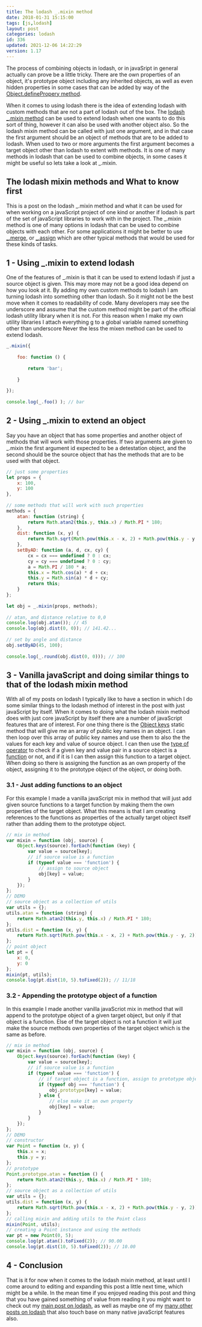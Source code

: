 ```yaml
---
title: The lodash _.mixin method
date: 2018-01-31 15:15:00
tags: [js,lodash]
layout: post
categories: lodash
id: 336
updated: 2021-12-06 14:22:29
version: 1.17
---
```


The process of combining objects in lodash, or in javaSript in general actually can prove be a little tricky. There are the own properties of an object, it's prototype object including any inherited objects, as well as even hidden properties in some cases that can be added by way of the [Object.definePropery method](https://developer.mozilla.org/en-US/docs/Web/JavaScript/Reference/Global_Objects/Object/defineProperty). 

When it comes to using lodash there is the idea of extending lodash with custom methods that are not a part of lodash out of the box. The [lodash](https://lodash.com/) [\_.mixin method](https://lodash.com/docs/4.17.15#mixin) can be used to extend lodash when one wants to do this sort of thing, however it can also be used with another object also. So the lodash mixin method can be called with just one argument, and in that case the first argument should be an object of methods that are to be added to lodash. When used to two or more arguments the first argument becomes a target object other than lodash to extent with methods. It is one of many methods in lodash that can be used to combine objects, in some cases it might be useful so lets take a look at \_.mixin.

<!-- more -->

## The lodash mixin methods and What to know first

This is a post on the lodash \_.mixin method and what it can be used for when working on a javaScript project of one kind or another if lodash is part of the set of javaScript libraries to work with in the project. The \_.mixin method is one of many options in lodash that can be used to combine objects with each other. For some applications it might be better to use [\_.merge](/2017/11/17/lodash_merge/), or [\_.assign](/2018/09/21/lodash_assign/) which are other typical methods that would be used for these kinds of tasks.

## 1 - Using \_.mixin to extend lodash

One of the features of \_.mixin is that it can be used to extend lodash if just a source object is given. This may more may not be a good idea depend on how you look at it. By adding my own custom methods to lodash I am turning lodash into something other than lodash. So it might not be the best move when it comes to readability of code. Many developers may see the underscore and assume that the custom method might be part of the official lodash utility library when it is not. For this reason when I make my own utility libraries I attach everything g to a global variable named something other than underscore Never the less the mixen method can be used to extend lodash.
```js
_.mixin({
 
    foo: function () {
 
        return 'bar';
 
    }
 
});
 
console.log(_.foo() ); // bar
```

## 2 - Using \_.mixin to extend an object

Say you have an object that has some properties and another object of methods that will work with those properties. If two arguments are given to \_.mixin the first argument id expected to be a detestation object, and the second should be the source object that has the methods that are to be used with that object.

```js
// just some properties
let props = {
    x: 100,
    y: 100
},
 
// some methods that will work with such properties
methods = {
    atan: function (string) {
        return Math.atan2(this.y, this.x) / Math.PI * 180;
    },
    dist: function (x, y) {
        return Math.sqrt(Math.pow(this.x - x, 2) + Math.pow(this.y - y, 2));
    },
    setByAD: function (a, d, cx, cy) {
        cx = cx === undefined ? 0 : cx;
        cy = cy === undefined ? 0 : cy;
        a = Math.PI / 180 * a;
        this.x = Math.cos(a) * d + cx;
        this.y = Math.sin(a) * d + cy;
        return this;
    }
};
 
let obj = _.mixin(props, methods);
 
// atan, and distance relative to 0,0
console.log(obj.atan()); // 45
console.log(obj.dist(0, 0)); // 141.42...
 
// set by angle and distance
obj.setByAD(45, 100);
 
console.log(_.round(obj.dist(0, 0))); // 100
```

## 3 - Vanilla javaScript and doing similar things to that of the lodash mixin method

With all of my posts on lodash I typically like to have a section in which I do some similar things to the lodash method of interest in the post with just javaScript by itself. When it comes to doing what the lodash mixin method does with just core javaScript by itself there are a number of javaScript features that are of interest. For one thing there is the [Object keys](/2018/12/15/js-object-keys/) static method that will give me an array of public key names in an object. I can then loop over this array of public key names and use them to also the the values for each key and value of source object. I can then use the [type of operator](/2019/02/15/js-javascript-typeof/) to check if a given key and value pair in a source object is a [function](/2019/12/26/js-function/) or not, and if it is I can then assign this function to a target object. When doing so there is assigning the function as an own property of the object, assigning it to the prototype object of the object, or doing both.

### 3.1 - Just adding functions to an object

For this example I made a vanilla javaScript mix in method that will just add given source functions to a target function by making them the own properties of the target object. What this means is that I am creating references to the functions as properties of the actually target object itself rather than adding them to the prototype object.

```js
// mix in method
var mixin = function (obj, source) {
    Object.keys(source).forEach(function (key) {
        var value = source[key];
        // if source value is a function
        if (typeof value === 'function') {
            // assign to source object
            obj[key] = value;
        }
    });
};
// DEMO
// source object as a collection of utils
var utils = {};
utils.atan = function (string) {
    return Math.atan2(this.y, this.x) / Math.PI * 180;
};
utils.dist = function (x, y) {
    return Math.sqrt(Math.pow(this.x - x, 2) + Math.pow(this.y - y, 2));
};
// point object
let pt = {
    x: 0,
    y: 0
};
mixin(pt, utils);
console.log(pt.dist(10, 5).toFixed(2)); // 11/18
```

### 3.2 - Appending the prototype object of a function

In this example I made another vanilla javaScriot mix in method that will append to the prototype object of a given target object, but only if that object is a function. Else of the target object is not a function it will just make the source methods own properties of the target object which is the same as before.

```js
// mix in method
var mixin = function (obj, source) {
    Object.keys(source).forEach(function (key) {
        var value = source[key];
        // if source value is a function
        if (typeof value === 'function') {
            // if target object is a function, assign to prototype object
            if (typeof obj === 'function') {
                obj.prototype[key] = value;
            } else {
                // else make it an own property
                obj[key] = value;
            }
        }
    });
};
// DEMO
// constructor
var Point = function (x, y) {
    this.x = x;
    this.y = y;
};
// prototype
Point.prototype.atan = function () {
    return Math.atan2(this.y, this.x) / Math.PI * 180;
};
// source object as a collection of utils
var utils = {};
utils.dist = function (x, y) {
    return Math.sqrt(Math.pow(this.x - x, 2) + Math.pow(this.y - y, 2));
};
// calling mixin and adding utils to the Point class
mixin(Point, utils);
// creating a Point instance and using the methods
var pt = new Point(0, 5);
console.log(pt.atan().toFixed(2)); // 90.00
console.log(pt.dist(10, 5).toFixed(2)); // 10.00
```

## 4 - Conclusion

That is it for now when it comes to the lodash mixin method, at least until I come around to editing and expanding this post a little next time, which might be a while. In the mean time if you enjoyed reading this post and thing that you have gained something of value from reading it you might want to check out my [main post on lodash](/2019/02/15/lodash/), as well as maybe one of my [many other posts on lodash](/categories/lodash/) that also touch base on many native javaScript features also.

